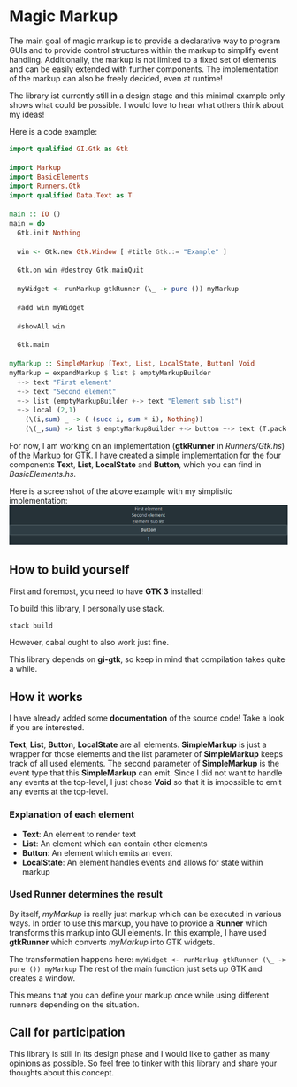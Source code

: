# Magic Markup


The main goal of magic markup is to provide a declarative way to program GUIs and to provide control structures within the markup to simplify event handling. Additionally, the markup is not limited to a fixed set of elements and can be easily extended with further components. The implementation of the markup can also be freely decided, even at runtime!

The library ist currently still in a design stage and this minimal example only shows what could be possible. I would love to hear what others think about my ideas!

Here is a code example:
```haskell
import qualified GI.Gtk as Gtk

import Markup
import BasicElements
import Runners.Gtk
import qualified Data.Text as T

main :: IO ()
main = do
  Gtk.init Nothing

  win <- Gtk.new Gtk.Window [ #title Gtk.:= "Example" ]

  Gtk.on win #destroy Gtk.mainQuit

  myWidget <- runMarkup gtkRunner (\_ -> pure ()) myMarkup

  #add win myWidget

  #showAll win

  Gtk.main

myMarkup :: SimpleMarkup [Text, List, LocalState, Button] Void
myMarkup = expandMarkup $ list $ emptyMarkupBuilder
  +-> text "First element"
  +-> text "Second element"
  +-> list (emptyMarkupBuilder +-> text "Element sub list")
  +-> local (2,1) 
    (\(i,sum) _ -> ( (succ i, sum * i), Nothing)) 
    (\(_,sum) -> list $ emptyMarkupBuilder +-> button +-> text (T.pack $ show sum))
```

For now, I am working on an implementation (**gtkRunner** in _Runners/Gtk.hs_) of the Markup for GTK. I have created a simple implementation for the four components **Text**, **List**, **LocalState** and **Button**, which you can find in _BasicElements.hs_.

Here is a screenshot of the above example with my simplistic implementation:
![](./screenshot.png)

## How to build yourself

First and foremost, you need to have **GTK 3** installed!

To build this library, I personally use stack.

```bash
stack build
```

However, cabal ought to also work just fine.

This library depends on **gi-gtk**, so keep in mind that compilation takes quite a while.

## How it works

I have already added some **documentation** of the source code! Take a look if you are interested.

**Text**, **List**, **Button**, **LocalState** are all elements. **SimpleMarkup** is just a wrapper for those elements and the list parameter of **SimpleMarkup** keeps track of all used elements. The second parameter of **SimpleMarkup** is the event type that this **SimpleMarkup** can emit. Since I did not want to handle any events at the top-level, I just chose **Void** so that it is impossible to emit any events at the top-level.

### Explanation of each element

- **Text**: An element to render text
- **List**: An element which can contain other elements
- **Button**: An element which emits an event
- **LocalState**: An element handles events and allows for state within markup

### Used Runner determines the result

By itself, *myMarkup* is really just markup which can be executed in various ways. In order to use this markup, you have to provide a **Runner** which transforms this markup into GUI elements. In this example, I have used **gtkRunner** which converts *myMarkup* into GTK widgets.

The transformation happens here: `myWidget <- runMarkup gtkRunner (\_ -> pure ()) myMarkup`
The rest of the main function just sets up GTK and creates a window.

This means that you can define your markup once while using different runners depending on the situation.

## Call for participation

This library is still in its design phase and I would like to gather as many opinions as possible. So feel free to tinker with this library and share your thoughts about this concept.

